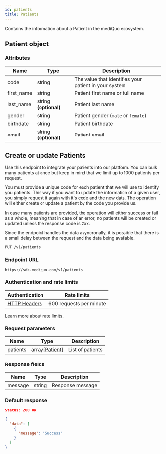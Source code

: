 ```yaml
---
id: patients
title: Patients
---
```


Contains the information about a Patient in the mediQuo ecosystem.

## Patient object

### Attributes

| Name       | Type                  | Description                                           |
| ---------- | --------------------- | ----------------------------------------------------- |
| code       | string                | The value that identifies your patient in your system |
| first_name | string                | Patient first name or full name                       |
| last_name  | string **(optional)** | Patient last name                                     |
| gender     | string                | Patient gender (`male` or `female`)                   |
| birthdate  | string                | Patient birthdate                                     |
| email      | string **(optional)** | Patient email                                         |

## Create or update Patients

Use this endpoint to integrate your patients into our platform. You can bulk many patients at once but keep in mind that we limit up to 1000 patients per request.

You must provide a unique code for each patient that we will use to identify you patients. This way if you want to update the information of a given user, you simply request it again with it's code and the new data. The operation will either create or update a patient by the code you provide us.

In case many patients are provided, the operation will either success or fail as a whole, meaning that in case of an error, no patients will be created or updated unless the response code is 2xx.

Since the endpoint handles the data asyncronally, it is possible that there is a small delay between the request and the data being available.

```
PUT /v1/patients
```

### Endpoint URL

`https://sdk.mediquo.com/v1/patients`

### Authentication and rate limits

| Authentication                       | Rate limits             |
| ------------------------------------ | ----------------------- |
| [HTTP Headers](/docs/authentication) | 600 requests per minute |

Learn more about [rate limits](/docs/overview#rate-limiting).

### Request parameters

| Name     | Type                          | Description      |
| -------- | ----------------------------- | ---------------- |
| patients | array[[Patient](#attributes)] | List of patients |

### Response fields

| Name    | Type   | Description      |
| ------- | ------ | ---------------- |
| message | string | Response message |

### Default response

```json
Status: 200 OK
```

```json
{
  "data": [
    {
      "message": "Success"
    }
  ]
}
```
